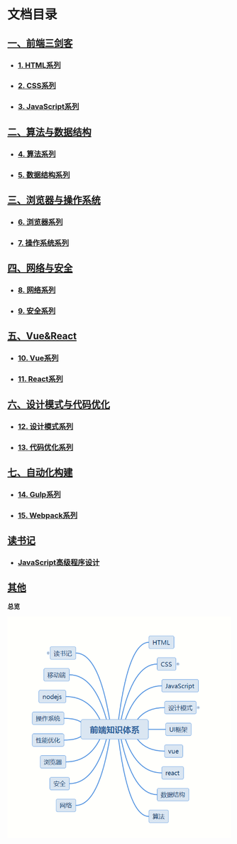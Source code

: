 # 文档目录

## [一、前端三剑客](./sidebar1/)

- ### [1. HTML系列](../html/)

- ### [2. CSS系列](../css/)

- ### [3. JavaScript系列](../js/)

## [二、算法与数据结构](./sidebar2/)

- ### [4. 算法系列](../algorithm/)

- ### [5. 数据结构系列](../data-structure/)

## [三、浏览器与操作系统](./sidebar3/)

- ### [6. 浏览器系列](../browser/)

- ### [7. 操作系统系列](../operating-system/)

## [四、网络与安全](./sidebar4/)

- ### [8. 网络系列](../network/)

- ### [9. 安全系列](../security/)

## [五、Vue&React](./sidebar7/)

- ### [10. Vue系列](../vue/)

- ### [11. React系列](../react/)

## [六、设计模式与代码优化](./sidebar5/)

- ### [12. 设计模式系列](../design-pattern/)

- ### [13. 代码优化系列](../optimization/)

## [七、自动化构建](./sidebar8/)

- ### [14. Gulp系列](../gulp/)

- ### [15. Webpack系列](../webpack/)

## [读书记](../reading/)

- ### [JavaScript高级程序设计](../reading/advanced-programming/)

## [其他](./sidebar6/)

**总览**

![前端知识体系](/knowledge.png)